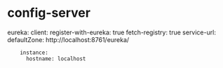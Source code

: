 # config-server
  eureka:
    client:
      register-with-eureka: true
      fetch-registry: true
      service-url:
        defaultZone: http://localhost:8761/eureka/

        instance:
          hostname: localhost
